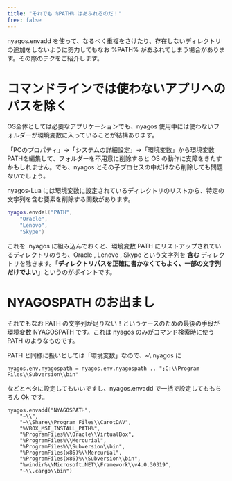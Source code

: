 ```yaml
---
title: "それでも %PATH% はあふれるのだ！"
free: false
---
```


nyagos.envadd を使って、なるべく重複をさけたり、存在しないディレクトリの追加をしないように努力してもなお %PATH% があふれてしまう場合があります。その際のテクをご紹介します。

コマンドラインでは使わないアプリへのパスを除く
===========================================
OS全体としては必要なアプリケーションでも、nyagos 使用中には使わないフォルダーが環境変数に入っていることが結構あります。

「PCのプロパティ」→「システムの詳細設定」→「環境変数」から環境変数PATHを編集して、フォルダーを不用意に削除すると OS の動作に支障をきたすかもしれません。でも、nyagos とその子プロセスの中だけなら削除しても問題ないでしょう。

nyagos-Lua には環境変数に設定されているディレクトリのリストから、特定の文字列を含む要素を削除する関数があります。

```Lua
nyagos.envdel("PATH",
    "Oracle",
    "Lenovo",
    "Skype")
```

これを .nyagos に組み込んでおくと、環境変数 PATH にリストアップされているディレクトリのうち、Oracle , Lenove , Skype という文字列を **含む** ディレクトリを除きます。「**ディレクトリパスを正確に書かなくてもよく、一部の文字列だけでよい**」というのがポイントです。

NYAGOSPATH のお出まし
====================

それでもなお PATH の文字列が足りない！というケースのための最後の手段が環境変数 NYAGOSPATH です。これは nyagos のみがコマンド検索時に使う PATH のようなものです。

PATH と同様に扱いとしては「環境変数」なので、~\\.nyagos に

```
nyagos.env.nyagospath = nyagos.env.nyagospath .. ";C:\\Program Files\\Subversion\\bin"
```

などとベタに設定してもいいですし、nyagos.envadd で一括で設定してももちろん Ok です。

```
nyagos.envadd("NYAGOSPATH",
    "~\\",
    "~\\Share\\Program Files\\CarotDAV",
    "%VBOX_MSI_INSTALL_PATH%",
    "%ProgramFiles%\\Oracle\\VirtualBox",
    "%ProgramFiles%\\Mercurial",
    "%ProgramFiles%\\Subversion\\bin",
    "%ProgramFiles(x86)%\\Mercurial",
    "%ProgramFiles(x86)%\\Subversion\\bin",
    "%windir%\\Microsoft.NET\\Framework\\v4.0.30319",
    "~\\.cargo\\bin")
 ```